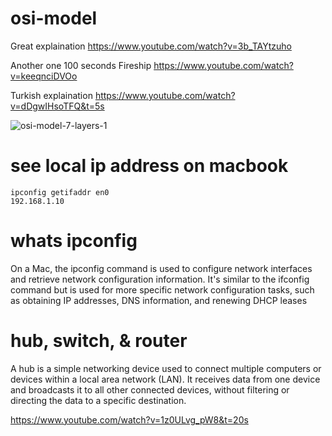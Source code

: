 # osi-model

Great explaination
https://www.youtube.com/watch?v=3b_TAYtzuho

Another one 100 seconds Fireship
https://www.youtube.com/watch?v=keeqnciDVOo

Turkish explaination
https://www.youtube.com/watch?v=dDgwIHsoTFQ&t=5s

![osi-model-7-layers-1](https://github.com/user-attachments/assets/255c527d-f556-44b3-ba57-aac1d8a134e7)

# see local ip address on macbook
```
ipconfig getifaddr en0
192.168.1.10
```
# whats ipconfig

On a Mac, the ipconfig command is used to configure network interfaces and retrieve network configuration information. It's similar to the ifconfig command but is used for more specific network configuration tasks, such as obtaining IP addresses, DNS information, and renewing DHCP leases

# hub, switch, & router

A hub is a simple networking device used to connect multiple computers or devices within a local area network (LAN). It receives data from one device and broadcasts it to all other connected devices, without filtering or directing the data to a specific destination.

https://www.youtube.com/watch?v=1z0ULvg_pW8&t=20s
